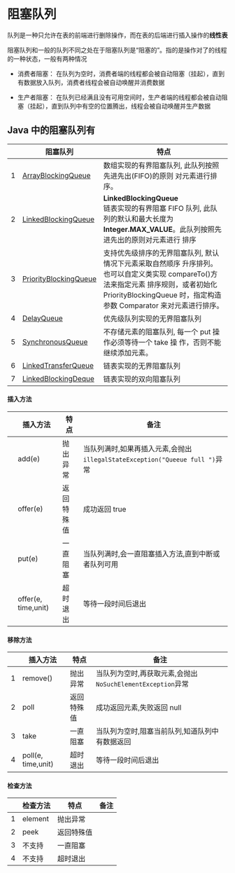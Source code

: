 # 阻塞队列

队列是一种只允许在表的前端进行删除操作，而在表的后端进行插入操作的**线性表**

阻塞队列和一般的队列不同之处在于阻塞队列是“阻塞的”。指的是操作对了的线程的一种状态，一般有两种情况

- 消费者阻塞： 在队列为空时，消费者端的线程都会被自动阻塞（挂起），直到有数据放入队列，消费者线程会被自动唤醒并消费数据

- 生产者阻塞： 在队列已经满且没有可用空间时，生产者端的线程都会被自动阻塞（挂起），直到队列中有空的位置腾出，线程会被自动唤醒并生产数据


## Java 中的阻塞队列有

|      | 阻塞队列                                              | 特点                                                         |
| ---- | ----------------------------------------------------- | ------------------------------------------------------------ |
| 1    | [ArrayBlockingQueue](041-ArrayBlockingQueue.md)       | 数组实现的有界阻塞队列, 此队列按照先进先出(FIFO)的原则 对元素进行排序。 |
| 2    | [LinkedBlockingQueue](042-LinkedBlockingQueue.md)     | **LinkedBlockingQueue**<br/>链表实现的有界阻塞 FIFO 队列, 此队列的默认和最大长度为 **Integer.MAX_VALUE**。此队列按照先进先出的原则对元素进行 排序 |
| 3    | [PriorityBlockingQueue](043-PriorityBlockingQueue.md) | 支持优先级排序的无界阻塞队列, 默认情况下元素采取自然顺序 升序排列。也可以自定义类实现 compareTo()方法来指定元素 排序规则，或者初始化 PriorityBlockingQueue 时，指定构造 参数 Comparator 来对元素进行排序。 |
| 4    | [DelayQueue](045-DelayQueue.md)                       | 优先级队列实现的无界阻塞队列                                 |
| 5    | [SynchronousQueue](046-SynchronousQueue.md)           | 不存储元素的阻塞队列, 每一个 put 操作必须等待一个 take 操 作，否则不能继续添加元素。 |
| 6    | [LinkedTransferQueue](047-LinkedTransferQueue.md)     | 链表实现的无界阻塞队列                                       |
| 7    | [LinkedBlockingDeque](048-LinkedBlockingDeque.md)     | 链表实现的双向阻塞队列                                       |

#### 插入方法

|      | 插入方法            | 特点       | 备注                                                         |
| ---- | ------------------- | ---------- | ------------------------------------------------------------ |
|      | add(e)              | 抛出异常   | 当队列满时,如果再插入元素,会抛出`illegalStateException("Queeue full ")`异常 |
|      | offer(e)            | 返回特殊值 | 成功返回 true                                                |
|      | put(e)              | 一直阻塞   | 当队列满时,会一直阻塞插入方法,直到中断或者队列可用           |
|      | offer(e, time,unit) | 超时退出   | 等待一段时间后退出                                           |

#### 移除方法

|      | 插入方法           | 特点       | 备注                                                       |
| ---- | ------------------ | ---------- | ---------------------------------------------------------- |
| 1    | remove()           | 抛出异常   | 当队列为空时,再获取元素,会抛出`NoSuchElementException`异常 |
| 2    | poll               | 返回特殊值 | 成功返回元素,失败返回 null                                 |
| 3    | take               | 一直阻塞   | 当队列为空时,阻塞当前队列,知道队列中有数据返回             |
| 4    | poll(e, time,unit) | 超时退出   | 等待一段时间后退出                                         |

#### 检查方法

|      | 检查方法 | 特点       | 备注 |
| ---- | -------- | ---------- | ---- |
| 1    | element  | 抛出异常   |      |
| 2    | peek     | 返回特殊值 |      |
| 3    | 不支持   | 一直阻塞   |      |
| 4    | 不支持   | 超时退出   |      |
